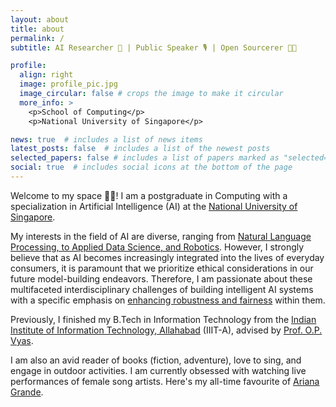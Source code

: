 ```yaml
---
layout: about
title: about
permalink: /
subtitle: AI Researcher 🤖 | Public Speaker 🎙️ | Open Sourcerer 🧙🏻

profile:
  align: right
  image: profile_pic.jpg
  image_circular: false # crops the image to make it circular
  more_info: >
    <p>School of Computing</p>
    <p>National University of Singapore</p>

news: true  # includes a list of news items
latest_posts: false  # includes a list of the newest posts
selected_papers: false # includes a list of papers marked as "selected={true}"
social: true  # includes social icons at the bottom of the page
---
```


Welcome to my space 👋🏻! I am a postgraduate in Computing with a specialization in Artificial Intelligence (AI) at the <a href='https://scale.nus.edu.sg/programmes/graduate/master-of-computing/mcomp---artificial-intelligence-specialisation'>National University of Singapore</a>. 

My interests in the field of AI are diverse, ranging from <u>Natural Language Processing, to Applied Data Science, and Robotics</u>. However, I strongly believe that as AI becomes increasingly integrated into the lives of everyday consumers, it is paramount that we prioritize ethical considerations in our future model-building endeavors. Therefore, I am passionate about these multifaceted interdisciplinary challenges of building intelligent AI systems with a specific emphasis on <u>enhancing robustness and fairness</u> within them.

Previously, I finished my B.Tech in Information Technology from the <a href ='https://www.iiita.ac.in/'>Indian Institute of Information Technology, Allahabad</a> (IIIT-A), advised by <a href="https://profile.iiita.ac.in/opvyas/">Prof. O.P. Vyas</a>.

I am also an avid reader of books (fiction, adventure), love to sing, and engage in outdoor activities. I am currently obsessed with watching live performances of female song artists. Here's my all-time favourite of <a href='https://www.youtube.com/watch?v=sKm4YqadSGw'>Ariana Grande</a>.
